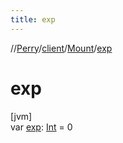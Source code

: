 ```yaml
---
title: exp
---
```

//[Perry](../../../index.html)/[client](../index.html)/[Mount](index.html)/[exp](exp.html)



# exp



[jvm]\
var [exp](exp.html): [Int](https://kotlinlang.org/api/latest/jvm/stdlib/kotlin/-int/index.html) = 0




